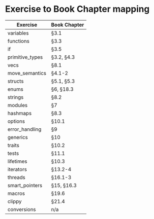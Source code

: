 # Exercise to Book Chapter mapping

| Exercise               | Book Chapter        |
| ---------------------- | ------------------- |
| variables              | §3.1                | over
| functions              | §3.3                | over
| if                     | §3.5                | over 
| primitive_types        | §3.2, §4.3          | over
| vecs                   | §8.1                | over
| move_semantics         | §4.1-2              | over
| structs                | §5.1, §5.3          | over
| enums                  | §6, §18.3           | over
| strings                | §8.2                | over
| modules                | §7                  | over
| hashmaps               | §8.3                | over
| options                | §10.1               | over
| error_handling         | §9                  | over
| generics               | §10                 | over
| traits                 | §10.2               | over
| tests                  | §11.1               |
| lifetimes              | §10.3               |
| iterators              | §13.2-4             |
| threads                | §16.1-3             |
| smart_pointers         | §15, §16.3          |
| macros                 | §19.6               |
| clippy                 | §21.4               |
| conversions            | n/a                 |
